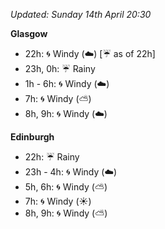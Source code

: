 *Updated: Sunday 14th April 20:30*

**Glasgow**

* 22h: :cyclone: Windy (:cloud:) [:umbrella: as of 22h]
* 23h, 0h: :umbrella: Rainy
* 1h - 6h: :cyclone: Windy (:cloud:)
* 7h: :cyclone: Windy (:partly_sunny:)
* 8h, 9h: :cyclone: Windy (:cloud:)

**Edinburgh**

* 22h: :umbrella: Rainy
* 23h - 4h: :cyclone: Windy (:cloud:)
* 5h, 6h: :cyclone: Windy (:partly_sunny:)
* 7h: :cyclone: Windy (:sunny:)
* 8h, 9h: :cyclone: Windy (:partly_sunny:)
